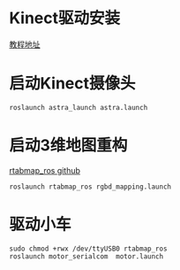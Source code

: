 
# Kinect驱动安装  

[教程地址](http://www.ncnynl.com/archives/201703/1444.html)  

# 启动Kinect摄像头  

`roslaunch astra_launch astra.launch` 

# 启动3维地图重构  

[rtabmap_ros github](https://github.com/introlab/rtabmap_ros#installation)  

`roslaunch rtabmap_ros rgbd_mapping.launch`  

# 驱动小车  

```shell
sudo chmod +rwx /dev/ttyUSB0 rtabmap_ros
roslaunch motor_serialcom  motor.launch
```